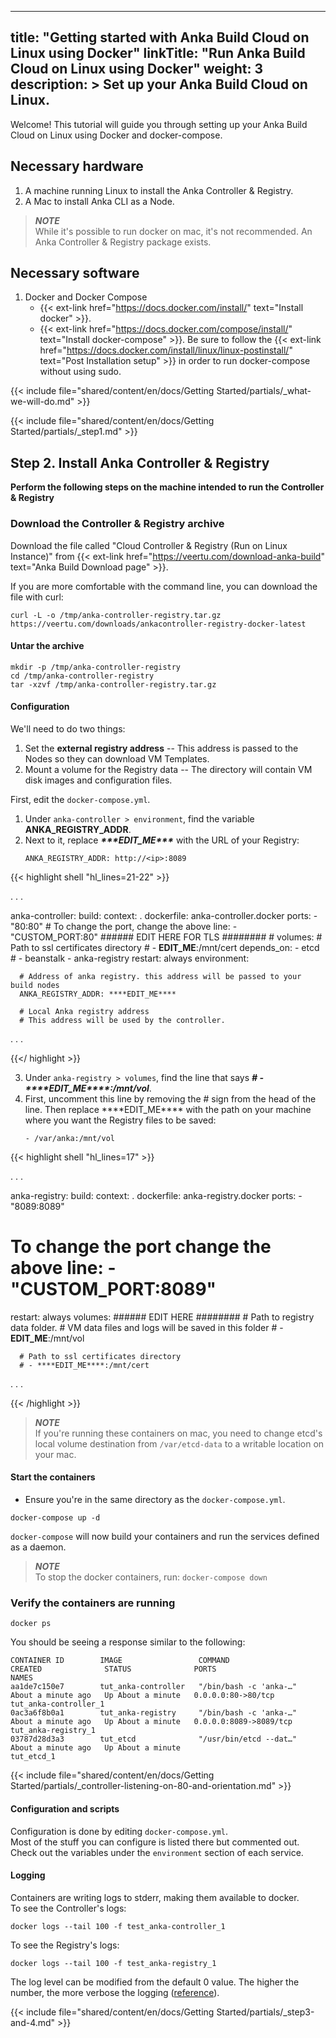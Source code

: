 
---
title: "Getting started with Anka Build Cloud on Linux using Docker"
linkTitle: "Run Anka Build Cloud on Linux using Docker"
weight: 3
description: >
  Set up your Anka Build Cloud on Linux.
---

Welcome! This tutorial will guide you through setting up your Anka Build Cloud on Linux using Docker and docker-compose.

## Necessary hardware 

1. A machine running Linux to install the Anka Controller & Registry.
2. A Mac to install Anka CLI as a Node.

> ***NOTE***  
> While it's possible to run docker on mac, it's not recommended. An Anka Controller & Registry package exists.

## Necessary software
1. Docker and Docker Compose
    - {{< ext-link href="https://docs.docker.com/install/" text="Install docker" >}}.  
    - {{< ext-link href="https://docs.docker.com/compose/install/" text="Install docker-compose" >}}. Be sure to follow the {{< ext-link href="https://docs.docker.com/install/linux/linux-postinstall/" text="Post Installation setup" >}} in order to run docker-compose without using sudo.  

{{< include file="shared/content/en/docs/Getting Started/partials/_what-we-will-do.md" >}}

{{< include file="shared/content/en/docs/Getting Started/partials/_step1.md" >}}

## Step 2. Install Anka Controller & Registry

**Perform the following steps on the machine intended to run the Controller & Registry**

### Download the Controller & Registry archive

Download the file called "Cloud Controller & Registry (Run on Linux Instance)" from {{< ext-link href="https://veertu.com/download-anka-build" text="Anka Build Download page" >}}.

If you are more comfortable with the command line, you can download the file with curl:
```shell
curl -L -o /tmp/anka-controller-registry.tar.gz https://veertu.com/downloads/ankacontroller-registry-docker-latest
```

#### Untar the archive

```shell
mkdir -p /tmp/anka-controller-registry
cd /tmp/anka-controller-registry
tar -xzvf /tmp/anka-controller-registry.tar.gz
```

#### Configuration

We'll need to do two things:
1. Set the  **external registry address** -- This address is passed to the Nodes so they can download VM Templates.  
2. Mount a volume for the Registry data -- The directory will contain VM disk images and configuration files.

First, edit the `docker-compose.yml`.
1. Under `anka-controller > environment`, find the variable **ANKA_REGISTRY_ADDR**.  
2. Next to it, replace ***\*\*\*EDIT_ME\*\*\**** with the URL of your Registry:
    ```shell
    ANKA_REGISTRY_ADDR: http://<ip>:8089
    ```  
    
{{< highlight shell "hl_lines=21-22" >}}

  . . .

  anka-controller:
    build:
       context: .
       dockerfile: anka-controller.docker
    ports:
       - "80:80"
    # To change the port, change the above line: - "CUSTOM_PORT:80"
    ######   EDIT HERE FOR TLS  ########
    # volumes:
      # Path to ssl certificates directory 
      # - ****EDIT_ME****:/mnt/cert
    depends_on:
       - etcd
      #  - beanstalk
       - anka-registry
    restart: always
    environment:

      # Address of anka registry. this address will be passed to your build nodes
      ANKA_REGISTRY_ADDR: ****EDIT_ME****               
      
      # Local Anka registry address
      # This address will be used by the controller. 

  . . .

{{</ highlight >}}

3. Under `anka-registry > volumes`, find the line that says ***# - \*\*\*\*EDIT_ME\*\*\*\*:/mnt/vol***.
4. First, uncomment this line by removing the \# sign from the head of the line. Then replace \*\*\*\*EDIT_ME\*\*\*\* with the path on your machine where you want the Registry files to be saved: 
    ```shell
    - /var/anka:/mnt/vol
    ``` 

{{< highlight shell "hl_lines=17" >}}

  . . .

  anka-registry:
   build:
      context: .
      dockerfile: anka-registry.docker
   ports:
      - "8089:8089"
   # To change the port change the above line: - "CUSTOM_PORT:8089"
   restart: always
   volumes:
      ######   EDIT HERE  ########
      # Path to registry data folder.
      # VM data files and logs will be saved in this folder
      # - ****EDIT_ME****:/mnt/vol

      # Path to ssl certificates directory 
      # - ****EDIT_ME****:/mnt/cert

  . . .

{{< /highlight >}}

> ***NOTE***  
> If you're running these containers on mac, you need to change etcd's local volume destination from `/var/etcd-data` to a writable location on your mac.

#### Start the containers

- Ensure you're in the same directory as the `docker-compose.yml`.

```shell
docker-compose up -d
```

`docker-compose` will now build your containers and run the services defined as a daemon.

> ***NOTE***  
> To stop the docker containers, run: `docker-compose down`

### Verify the containers are running
```shell
docker ps
```
You should be seeing a response similar to the following:
```shell
CONTAINER ID        IMAGE                 COMMAND                  CREATED              STATUS              PORTS                    NAMES
aa1de7c150e7        tut_anka-controller   "/bin/bash -c 'anka-…"   About a minute ago   Up About a minute   0.0.0.0:80->80/tcp       tut_anka-controller_1
0ac3a6f8b0a1        tut_anka-registry     "/bin/bash -c 'anka-…"   About a minute ago   Up About a minute   0.0.0.0:8089->8089/tcp   tut_anka-registry_1
03787d28d3a3        tut_etcd              "/usr/bin/etcd --dat…"   About a minute ago   Up About a minute                            tut_etcd_1
```

{{< include file="shared/content/en/docs/Getting Started/partials/_controller-listening-on-80-and-orientation.md" >}}

#### Configuration and scripts
Configuration is done by editing `docker-compose.yml`.  
Most of the stuff you can configure is listed there but commented out.
Check out the variables under the `environment` section of each service.

#### Logging
Containers are writing logs to stderr, making them available to docker.  
To see the Controller's logs:  
```shell
docker logs --tail 100 -f test_anka-controller_1
```

To see the Registry's logs:  
```shell
docker logs --tail 100 -f test_anka-registry_1
```

The log level can be modified from the default 0 value. The higher the number, the more verbose the logging ([reference](https://ankadocs.veertu.com/docs/anka-build-cloud/configuration-reference/#logging)).


{{< include file="shared/content/en/docs/Getting Started/partials/_step3-and-4.md" >}}
